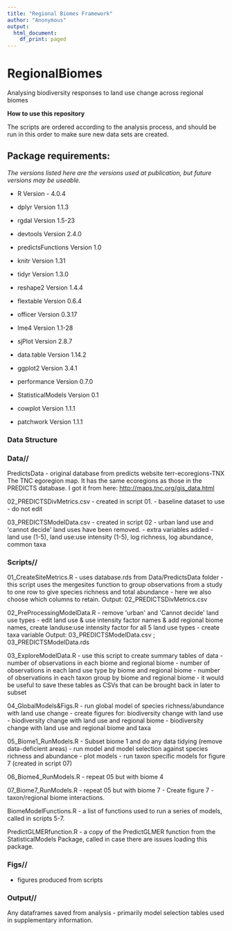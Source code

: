 ```yaml
---
title: "Regional Biomes Framework"
author: "Anonymous"
output:
  html_document:
    df_print: paged
---
```


# RegionalBiomes

Analysing biodiversity responses to land use change across regional biomes

**How to use this repository**

The scripts are ordered according to the analysis process, and should be run in this order to make sure new data sets are created.

## **Package requirements:**

*The versions listed here are the versions used at publication, but future versions may be useable.*

-   R Version - 4.0.4

-   dplyr Version 1.1.3

-   rgdal Version 1.5-23

-   devtools Version 2.4.0

-   predictsFunctions Version 1.0

-   knitr Version 1.31

-   tidyr Version 1.3.0

-   reshape2 Version 1.4.4

-   flextable Version 0.6.4

-   officer Version 0.3.17

-   lme4 Version 1.1-28

-   sjPlot Version 2.8.7

-   data.table Version 1.14.2

-   ggplot2 Version 3.4.1

-   performance Version 0.7.0

-   StatisticalModels Version 0.1

-   cowplot Version 1.1.1

-   patchwork Version 1.1.1

### **Data Structure**

### **Data//**

PredictsData - original database from predicts website terr-ecoregions-TNX The TNC egoregion map. It has the same ecoregions as those in the PREDICTS database. I got it from here: <http://maps.tnc.org/gis_data.html>

02_PREDICTSDivMetrics.csv - created in script 01. - baseline dataset to use - do not edit

03_PREDICTSModelData.csv - created in script 02 - urban land use and 'cannot decide' land uses have been removed. - extra variables added - land use (1-5), land use:use intensity (1-5), log richness, log abundance, common taxa

### **Scripts//**

01_CreateSiteMetrics.R - uses database.rds from Data/PredictsData folder - this script uses the mergesites function to group observations from a study to one row to give species richness and total abundance - here we also choose which columns to retain. Output: 02_PREDICTSDivMetrics.csv

02_PreProcessingModelData.R - remove 'urban' and 'Cannot decide' land use types - edit land use & use intensity factor names & add regional biome names, create landuse:use intensity factor for all 5 land use types - create taxa variable Output: 03_PREDICTSModelData.csv ; 03_PREDICTSModelData.rds

03_ExploreModelData.R - use this script to create summary tables of data - number of observations in each biome and regional biome - number of observations in each land use type by biome and regional biome - number of observations in each taxon group by biome and regional biome - it would be useful to save these tables as CSVs that can be brought back in later to subset

04_GlobalModels&Figs.R - run global model of species richness/abundance with land use change - create figures for: biodiversity change with land use - biodiversity change with land use and regional biome - biodiversity change with land use and regional biome and taxa

05_Biome1_RunModels.R - Subset biome 1 and do any data tidying (remove data-deficient areas) - run model and model selection against species richness and abundance - plot models - run taxon specific models for figure 7 (created in script 07)

06_Biome4_RunModels.R - repeat 05 but with biome 4

07_Biome7_RunModels.R - repeat 05 but with biome 7 - Create figure 7 - taxon/regional biome interactions.

BiomeModelFunctions.R - a list of functions used to run a series of models, called in scripts 5-7.

PredictGLMERfunction.R - a copy of the PredictGLMER function from the StatisticalModels Package, called in case there are issues loading this package.

### **Figs//**

-   figures produced from scripts

### **Output//**

Any dataframes saved from analysis - primarily model selection tables used in supplementary information.
